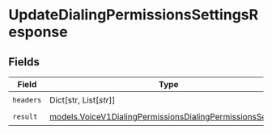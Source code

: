 # UpdateDialingPermissionsSettingsResponse


## Fields

| Field                                                                                                                          | Type                                                                                                                           | Required                                                                                                                       | Description                                                                                                                    |
| ------------------------------------------------------------------------------------------------------------------------------ | ------------------------------------------------------------------------------------------------------------------------------ | ------------------------------------------------------------------------------------------------------------------------------ | ------------------------------------------------------------------------------------------------------------------------------ |
| `headers`                                                                                                                      | Dict[str, List[*str*]]                                                                                                         | :heavy_check_mark:                                                                                                             | N/A                                                                                                                            |
| `result`                                                                                                                       | [models.VoiceV1DialingPermissionsDialingPermissionsSettings](../models/voicev1dialingpermissionsdialingpermissionssettings.md) | :heavy_check_mark:                                                                                                             | N/A                                                                                                                            |